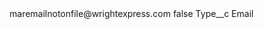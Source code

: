 <?xml version="1.0" encoding="UTF-8"?>
<CustomMetadata xmlns="http://soap.sforce.com/2006/04/metadata" xmlns:xsi="http://www.w3.org/2001/XMLSchema-instance" xmlns:xsd="http://www.w3.org/2001/XMLSchema">
    <label>maremailnotonfile@wrightexpress.com</label>
    <protected>false</protected>
    <values>
        <field>Type__c</field>
        <value xsi:type="xsd:string">Email</value>
    </values>
</CustomMetadata>
